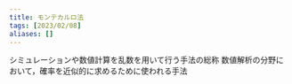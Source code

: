 ```yaml
---
title: モンテカルロ法
tags: [2023/02/08]
aliases: []
---
```


シミュレーションや数値計算を乱数を用いて行う手法の総称
数値解析の分野において，確率を近似的に求めるために使われる手法